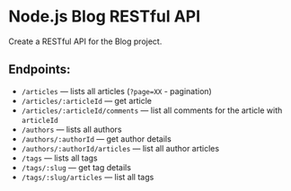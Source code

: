 # Node.js Blog RESTful API

Create a RESTful API for the Blog project.

## Endpoints:

- `/articles` — lists all articles (`?page=XX` - pagination)
- `/articles/:articleId` — get article
- `/articles/:articleId/comments` — list all comments for the article with `articleId`
- `/authors` — lists all authors
- `/authors/:authorId` — get author details
- `/authors/:authorId/articles` — list all author articles 
- `/tags` — lists all tags
- `/tags/:slug` — get tag details
- `/tags/:slug/articles` — list all tags 